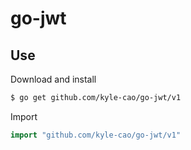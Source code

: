# go-jwt

## Use

Download and install

```sh
$ go get github.com/kyle-cao/go-jwt/v1
```

Import

```go
import "github.com/kyle-cao/go-jwt/v1"
```
